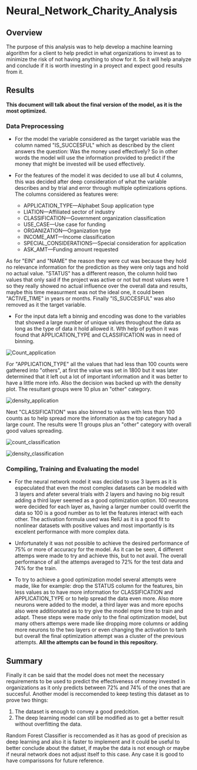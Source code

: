 # Neural_Network_Charity_Analysis

## Overview
The purpose of this analysis was to help develop a machine learning algorithm for a client to help predict in what organizations to invest as to minimize the risk of not having anything to show for it. So it will help analyze and conclude if it is worth investing in a proyect and expect good results from it.  

## Results
**This document will talk about the final version of the model, as it is the most optimized.**

### Data Preprocessing 
* For the model the variable considered as the target variable was the column named "IS_SUCCESFUL" which as described by the client answers the question: Was the money used effectively? So in other words the model will use the information provided to predict if the money that might be invested will be used effectively. 

* For the features of the model it was decided to use all but 4 columns, this was decided after deep consideration of what the variable describes and by trial and error through multiple optimizations options. The columns considered as features were: 
  * APPLICATION_TYPE—Alphabet Soup application type
  * LIATION—Affiliated sector of industry
  * CLASSIFICATION—Government organization classification
  * USE_CASE—Use case for funding
  * ORGANIZATION—Organization type
  * INCOME_AMT—Income classification
  * SPECIAL_CONSIDERATIONS—Special consideration for application
  * ASK_AMT—Funding amount requested
  
As for "EIN" and "NAME" the reason they were cut was because they hold no relevance information for the prediction as they were only tags and hold no actual value. "STATUS" has a different reason, the column hold two values that only said if the project was active or not but most values were 1 so they really showed no actual influence over the overall data and results, maybe this time measurment was not the ideal one, it could been "ACTIVE_TIME" in years or months. Finally "IS_SUCCESFUL" was also removed as it the target variable. 

* For the input data left a binnig and encoding was done to the variables that showed a large number of unique values throughout the data as long as the type of data it hold allowed it. Wth help of python it was found that APPLICATION_TYPE and CLASSIFICATION was in need of binning. 

![Count_application](https://user-images.githubusercontent.com/110573146/223318120-680909a3-1af4-432e-9e94-f7e32f750740.png)

For "APPLICATION_TYPE" all the values that had less than 100 counts were gathered into "others", at first the value was set in 1800 but it was later determined that it left out a lot of important information and it was better to have a little more info. Also the decision was backed up with the density plot. The resultant groups were 10 plus an "other" category.

![density_application](https://user-images.githubusercontent.com/110573146/223318469-f934c94c-3590-4e21-82ec-a33b710ad3ff.png)

Next "CLASSIFICATION" was also binned to values with less than 100 counts as to help spread more the information as the top category had a large count. The results were 11 groups plus an "other" category with overall good values spreading. 

![count_classification](https://user-images.githubusercontent.com/110573146/223319257-2815c120-ffb5-41a3-9f8e-c5b24cdc8721.png)

![density_classification](https://user-images.githubusercontent.com/110573146/223319290-7b760ca0-d304-4fd3-9f91-0b14a1a4fa28.png)

### Compiling, Training and Evaluating the model
* For the neural network model it was decided to use 3 layers as it is especulated that even the most complex datasets can be modeled with 3 layers and afeter several trials with 2 layers and having no big result adding a third layer seemed as a good optimization option. 100 neurons were decided for each layer as, having a larger number could overfit the data so 100 is a good number as to let the features interact with each other. The activation formula used was RelU as it is a good fit to nonlinear datasets with positive values and most importantly is its excelent performance with more complex data.

* Unfortunately it was not possible to achieve the desired performance of 75% or more of accuracy for the model. As it can be seen, 4 different attemps were made to try and achieve this, but to not avail. The overall performance of all the attemps averaged to 72% for the test data and 74% for the train. 

* To try to achieve a good optimization model several attempts were made, like for example: drop the STATUS column for the features, bin less values as to have more information for CLASSIFICATION and APPLICATION_TYPE or to help spread the data even more. Also more neurons were added to the model, a third layer was and more epochs also were additionated as to try give the model mpre time to train and adapt. These steps were made only to the final optimization model, but many others attemps were made like dropping more columns or adding more neurons to the two layers or even changing the activation to tanh but overall the final optimization attempt was a cluster of the previous attempts. **All the attempts can be found in this repository.**

## Summary
Finally it can be said that the model does not meet the necessary requirements to be used to predict the effectiveness of money invested in organizations as it only predicts between 72% and 74% of the ones that are succesful. Another model is reccomended to keep testing this dataset as to prove two things: 
1. The dataset is enough to convey a good predcition.
2. The deep learning model can still be modified as to get a better result without overfitting the data.

Random Forest Classifier is reccomended as it has as good of precision as deep learning and also it is faster to implement and it could be useful to better conclude about the datset, if maybe the data is not enough or maybe if neural network does not adjust itself to this case. Any case it is good to have comparissons for future reference.
